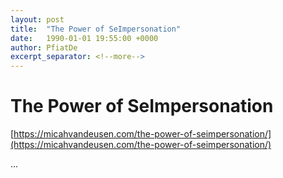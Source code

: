 ```yaml
---
layout: post
title:  "The Power of SeImpersonation"
date:   1990-01-01 19:55:00 +0000
author: PfiatDe
excerpt_separator: <!--more-->
---
```


# The Power of SeImpersonation
[https://micahvandeusen.com/the-power-of-seimpersonation/](https://micahvandeusen.com/the-power-of-seimpersonation/)

...
<!--more-->

